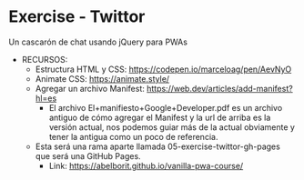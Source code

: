 # Exercise - Twittor

Un cascarón de chat usando jQuery para PWAs

- RECURSOS:
  - Estructura HTML y CSS: https://codepen.io/marceloag/pen/AevNyO
  - Animate CSS: https://animate.style/
  - Agregar un archivo Manifest: https://web.dev/articles/add-manifest?hl=es
    - El archivo El+manifiesto+Google+Developer.pdf es un archivo antiguo de cómo agregar el Manifest y la url de arriba es la versión actual, nos podemos guiar más de la actual obviamente y tener la antigua como un poco de referencia.
  - Esta será una rama aparte llamada 05-exercise-twittor-gh-pages que será una GitHub Pages.
    - Link: https://abelborit.github.io/vanilla-pwa-course/
